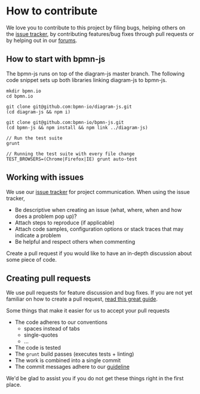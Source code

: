 # How to contribute

We love you to contribute to this project by filing bugs, helping others on the [issue tracker](https://github.com/bpmn-io/bpmn-js/issues), by contributing features/bug fixes through pull requests or by helping out in our [forums](https://forum.bpmn.io/).

## How to start with bpmn-js

The bpmn-js runs on top of the diagram-js master branch. The following code snippet sets up both libraries linking diagram-js to bpmn-js.
    
    mkdir bpmn.io
    cd bpmn.io

    git clone git@github.com:bpmn-io/diagram-js.git
    (cd diagram-js && npm i)

    git clone git@github.com:bpmn-io/bpmn-js.git
    (cd bpmn-js && npm install && npm link ../diagram-js)
    
    // Run the test suite
    grunt
    
    // Running the test suite with every file change
    TEST_BROWSERS=(Chrome|Firefox|IE) grunt auto-test

## Working with issues

We use our [issue tracker](https://github.com/bpmn-io/bpmn-js/issues) for project communication.
When using the issue tracker,

* Be descriptive when creating an issue (what, where, when and how does a problem pop up)?
* Attach steps to reproduce (if applicable)
* Attach code samples, configuration options or stack traces that may indicate a problem
* Be helpful and respect others when commenting

Create a pull request if you would like to have an in-depth discussion about some piece of code.

## Creating pull requests

We use pull requests for feature discussion and bug fixes. If you are not yet familiar on how to create a pull request, [read this great guide](https://gun.io/blog/how-to-github-fork-branch-and-pull-request).

Some things that make it easier for us to accept your pull requests

* The code adheres to our conventions
    * spaces instead of tabs
    * single-quotes
    * ...
* The code is tested
* The `grunt` build passes (executes tests + linting)
* The work is combined into a single commit
* The commit messages adhere to our [guideline](https://docs.google.com/document/d/1QrDFcIiPjSLDn3EL15IJygNPiHORgU1_OOAqWjiDU5Y)


We'd be glad to assist you if you do not get these things right in the first place.